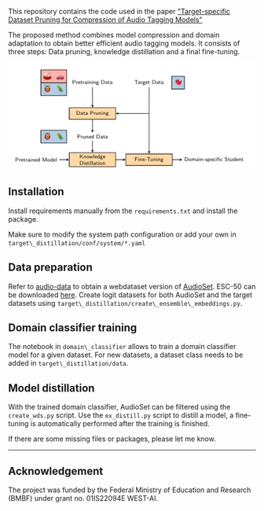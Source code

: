 This repository contains the code used in the paper ["Target-specific Dataset Pruning for Compression of Audio Tagging Models"](https://eurasip.org/Proceedings/Eusipco/Eusipco2024/pdfs/0000061.pdf)

The proposed method combines model compression and domain adaptation to obtain better efficient audio tagging models.
It consists of three steps: Data pruning, knowledge distillation and a final fine-tuning.

![image](images/method.png)

## Installation
Install requirements manually from the `requirements.txt` and install the package.

Make sure to  modify the system path configuration or add your own in `target\_distillation/conf/system/*.yaml`

## Data preparation
Refer to [audio-data](https://github.com/LAION-AI/audio-dataset) to obtain a webdataset version of [AudioSet](https://research.google.com/audioset/).
ESC-50 can be downloaded [here](https://github.com/karolpiczak/ESC-50?tab=readme-ov-file#download).
Create logit datasets for both AudioSet and the target datasets using `target\_distillation/create\_ensemble\_embeddings.py`.


## Domain classifier training
The notebook in `domain\_classifier` allows to train a domain classifier model for a given dataset. For new datasets, a dataset class needs to be added in `target\_distillation/data`.

## Model distillation
With the trained domain classifier, AudioSet can be filtered using the `create_wds.py` script.
Use the `ex_distill.py` script to distill a model, a fine-tuning is automatically performed after the training is finished.


If there are some missing files or packages, please let me know.


---
## Acknowledgement
The project was funded by the Federal Ministry of Education and Research (BMBF) under grant no. 01IS22094E WEST-AI.
